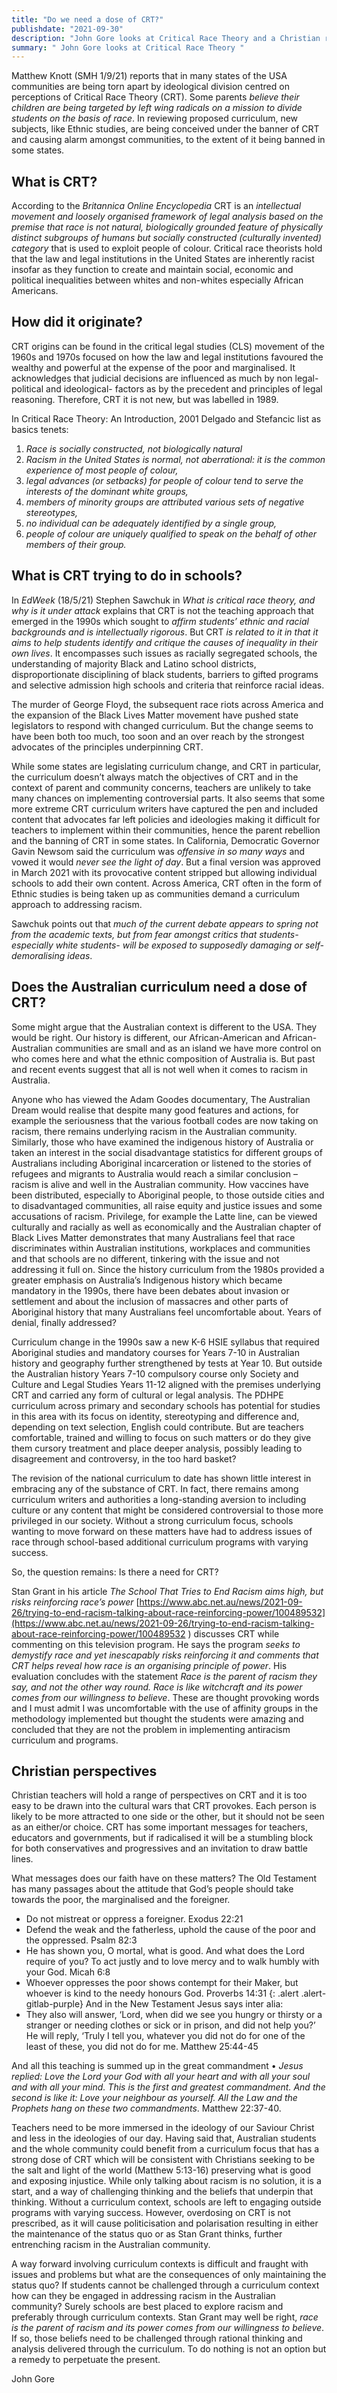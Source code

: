 ```yaml
---
title: "Do we need a dose of CRT?"
publishdate: "2021-09-30"
description: "John Gore looks at Critical Race Theory and a Christian response."
summary: " John Gore looks at Critical Race Theory "
---
```


Matthew Knott (SMH 1/9/21) reports that in many states of the USA communities are being torn apart by ideological division centred on perceptions of Critical Race Theory (CRT). Some parents *believe their children are being targeted by left wing radicals on a mission to divide students on the basis of race*. In reviewing proposed curriculum, new subjects, like Ethnic studies, are being conceived under the banner of CRT and causing alarm amongst communities, to the extent of it being banned in some states.  
## What is CRT?
According to the *Britannica Online Encyclopedia* CRT is an *intellectual movement and loosely organised framework of legal analysis based on the premise that race is not natural, biologically grounded feature of physically distinct subgroups of humans but socially constructed (culturally invented) category* that is used to exploit people of colour. Critical race theorists hold that the law and legal institutions in the United States are inherently racist insofar as they function to create and maintain social, economic and political inequalities between whites and non-whites especially African Americans. 

## How did it originate? 
CRT origins can be found in the critical legal studies (CLS) movement of the 1960s and 1970s focused on how the law and legal institutions favoured the wealthy and powerful at the expense of the poor and marginalised. It acknowledges that judicial decisions are influenced as much by non legal- political and ideological- factors as by the precedent and principles of legal reasoning.  Therefore, CRT it is not new, but was labelled in 1989. 

In Critical Race Theory: An Introduction, 2001 Delgado and Stefancic list as basics tenets: 
1.	*Race is socially constructed, not biologically natural*
2.	*Racism in the United States is normal, not aberrational: it is the common experience of most people of colour,* 
3.	*legal advances (or setbacks) for people of colour tend to serve the interests of the dominant white groups,* 
4.	*members of minority groups are attributed various sets of negative stereotypes,* 
5.	*no individual can be adequately identified by a single group,* 
6.	*people of colour are uniquely qualified to speak on the behalf of other members of their group.* 

## What is CRT trying to do in schools?
In *EdWeek* (18/5/21) Stephen Sawchuk in *What is critical race theory, and why is it under attack* explains that CRT is not the teaching approach that emerged in the 1990s which sought to *affirm students’ ethnic and racial backgrounds and is intellectually rigorous*. But CRT *is related to it in that it aims to help students identify and critique the causes of inequality in their own lives*. It encompasses such issues as racially segregated schools, the understanding of majority Black and Latino school districts, disproportionate disciplining of black students, barriers to gifted programs and selective admission high schools and criteria that reinforce racial ideas. 

The murder of George Floyd, the subsequent race riots across America and the expansion of the Black Lives Matter movement have pushed state legislators to respond with changed curriculum. But the change seems to have been both too much, too soon and an over reach by the strongest advocates of the principles underpinning CRT. 

While some states are legislating curriculum change, and CRT in particular, the curriculum doesn’t always match the objectives of CRT and in the context of parent and community concerns, teachers are unlikely to take many chances on implementing controversial parts. It also seems that some more extreme CRT curriculum writers have captured the pen and included content that advocates far left policies and ideologies making it difficult for teachers to implement within their communities, hence the parent rebellion and the banning of CRT in some states. In California, Democratic Governor Gavin Newsom said the curriculum was *offensive in so many ways* and vowed it would *never see the light of day*. But a final version was approved in March 2021 with its provocative content stripped but allowing individual schools to add their own content. Across America, CRT often in the form of Ethnic studies is being taken up as communities demand a curriculum approach to addressing racism.

Sawchuk points out that *much of the current debate appears to spring not from the academic texts, but from fear amongst critics that students- especially white students- will be exposed to supposedly damaging or self-demoralising ideas*. 

## Does the Australian curriculum need a dose of CRT?
Some might argue that the Australian context is different to the USA. They would be right. Our history is different, our African-American and African-Australian communities are small and as an island we have more control on who comes here and what the ethnic composition of Australia is. But past and recent events suggest that all is not well when it comes to racism in Australia.  

Anyone who has viewed the Adam Goodes documentary, The Australian Dream would realise that despite many good features and actions, for example the seriousness that the various football codes are now taking on racism, there remains underlying racism in the Australian community. Similarly, those who have examined the indigenous history of Australia or taken an interest in the social disadvantage statistics for different groups of Australians including Aboriginal incarceration or listened to the stories of refugees and migrants to Australia would reach a similar conclusion – racism is alive and well in the Australian community. How vaccines have been distributed, especially to Aboriginal people, to those outside cities and to disadvantaged communities, all raise equity and justice issues and some accusations of racism. Privilege, for example the Latte line, can be viewed culturally and racially as well as economically and the Australian chapter of Black Lives Matter demonstrates that many Australians feel that race discriminates within Australian institutions, workplaces and communities and that schools are no different, tinkering with the issue and not addressing it full on.
Since the history curriculum from the 1980s provided a greater emphasis on Australia’s Indigenous history which became mandatory in the 1990s, there have been debates about invasion or settlement and about the inclusion of massacres and other parts of Aboriginal history that many Australians feel uncomfortable about. Years of denial, finally addressed? 

Curriculum change in the 1990s saw a new K-6 HSIE syllabus that required Aboriginal studies and mandatory courses for Years 7-10 in Australian history and geography further strengthened by tests at Year 10. But outside the Australian history Years 7-10 compulsory course only Society and Culture and Legal Studies Years 11-12 aligned with the premises underlying CRT and carried any form of cultural or legal analysis. The PDHPE curriculum across primary and secondary schools has potential for studies in this area with its focus on identity, stereotyping and difference and, depending on text selection, English could contribute. But are teachers comfortable, trained and willing to focus on such matters or do they give them cursory treatment and place deeper analysis, possibly leading to disagreement and controversy, in the too hard basket? 

The revision of the national curriculum to date has shown little interest in embracing any of the substance of CRT. In fact, there remains among curriculum writers and authorities a long-standing aversion to including culture or any content that might be considered controversial to those more privileged in our society. Without a strong curriculum focus, schools wanting to move forward on these matters have had to address issues of race through school-based additional curriculum programs with varying success.

So, the question remains: Is there a need for CRT?  

Stan Grant in his article *The School That Tries to End Racism aims high, but risks reinforcing race’s power* [https://www.abc.net.au/news/2021-09-26/trying-to-end-racism-talking-about-race-reinforcing-power/100489532](https://www.abc.net.au/news/2021-09-26/trying-to-end-racism-talking-about-race-reinforcing-power/100489532 ) discusses CRT while commenting on this television program. He says the program *seeks to demystify race and yet inescapably risks reinforcing it and comments that CRT helps reveal how race is an organising principle of power*. His evaluation concludes with the statement *Race is the parent of racism they say, and not the other way round. Race is like witchcraft and its power comes from our willingness to believe*. These are thought provoking words and I must admit I was uncomfortable with the use of affinity groups in the methodology implemented but thought the students were amazing and concluded that they are not the problem in implementing antiracism curriculum and programs. 

## Christian perspectives
Christian teachers will hold a range of perspectives on CRT and it is too easy to be drawn into the cultural wars that CRT provokes. Each person is likely to be more attracted to one side or the other, but it should not be seen as an either/or choice. CRT has some important messages for teachers, educators and governments, but if radicalised it will be a stumbling block for both conservatives and progressives and an invitation to draw battle lines.
 
What messages does our faith have on these matters? The Old Testament has many passages about the attitude that God’s people should take towards the poor, the marginalised and the foreigner.
-	Do not mistreat or oppress a foreigner. Exodus 22:21
-	Defend the weak and the fatherless, uphold the cause of the poor and the oppressed. Psalm 82:3
-	He has shown you, O mortal, what is good. And what does the Lord require of you? To act justly and to love mercy and to walk humbly with your God. Micah 6:8 
-	Whoever oppresses the poor shows contempt for their Maker, but whoever is kind to the needy honours God. Proverbs 14:31 
{: .alert .alert-gitlab-purple}
And in the New Testament Jesus says inter alia: 
- They also will answer, ‘Lord, when did we see you hungry or thirsty or a stranger or needing clothes or sick or in prison, and did not help you?’ He will reply, ‘Truly I tell you, whatever you did not do for one of the least of these, you did not do for me. Matthew 25:44-45 

And all this teaching is summed up in the great commandment
•	*Jesus replied: Love the Lord your God with all your heart and with all your soul and with all your mind. This is the first and greatest commandment. And the second is like it: Love your neighbour as yourself. All the Law and the Prophets hang on these two commandments*. Matthew 22:37-40.

Teachers need to be more immersed in the ideology of our Saviour Christ and less in the ideologies of our day. Having said that, Australian students and the whole community could benefit from a curriculum focus that has a strong dose of CRT which will be consistent with Christians seeking to be the salt and light of the world (Matthew 5:13-16) preserving what is good and exposing injustice. While only talking about racism is no solution, it is a start, and a way of challenging thinking and the beliefs that underpin that thinking. Without a curriculum context, schools are left to engaging outside programs with varying success. However, overdosing on CRT is not prescribed, as it will cause politicisation and polarisation resulting in either the maintenance of the status quo or as Stan Grant thinks, further entrenching racism in the Australian community. 

A way forward involving curriculum contexts is difficult and fraught with issues and problems but what are the consequences of only maintaining the status quo? If students cannot be challenged through a curriculum context how can they be engaged in addressing racism in the Australian community? Surely schools are best placed to explore racism and preferably through curriculum contexts. Stan Grant may well be right, *race is the parent of racism and its power comes from our willingness to believe*. If so, those beliefs need to be challenged through rational thinking and analysis delivered through the curriculum. To do nothing is not an option but a remedy to perpetuate the present. 

John Gore    
